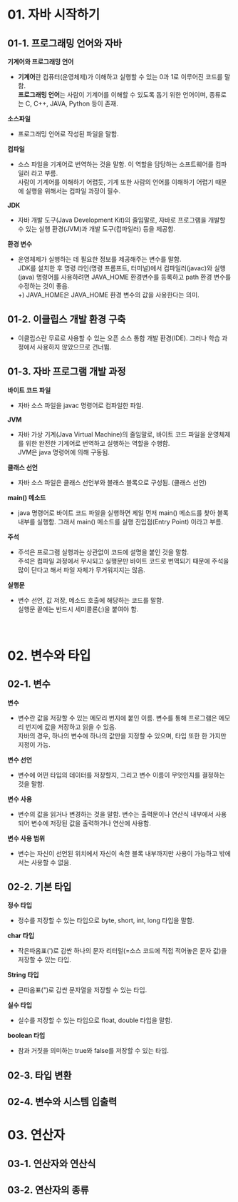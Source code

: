 # 01. 자바 시작하기

## 01-1. 프로그래밍 언어와 자바

**기계어와 프로그래밍 언어**
- **기계어**란 컴퓨터(운영체제)가 이해하고 실행할 수 있는 0과 1로 이루어진 코드를 말함.  
**프로그래밍 언어**는 사람이 기계어를 이해할 수 있도록 돕기 위한 언어이며, 종류로는 C, C++, JAVA, Python 등이 존재.

**소스파일**
- 프로그래밍 언어로 작성된 파일을 말함. 

**컴파일**
- 소스 파일을 기계어로 번역하는 것을 말함. 이 역할을 담당하는 소프트웨어를 컴파일러 라고 부름.  
사람이 기계어를 이해하기 어렵듯, 기계 또한 사람의 언어를 이해하기 어렵기 때문에 실행을 위해서는 컴파일 과정이 필수.

**JDK**
- 자바 개발 도구(Java Development Kit)의 줄임말로, 자바로 프로그램을 개발할 수 있는 실행 환경(JVM)과 개발 도구(컴파일러) 등을 제공함.

**환경 변수**
- 운영체제가 실행하는 데 필요한 정보를 제공해주는 변수를 말함.  
JDK를 설치한 후 명령 라인(명령 프롬프트, 터미널)에서 컴파일러(javac)와 실행(java) 명령어를 사용하려면 JAVA_HOME 환경변수를 등록하고 path 환경 변수를 수정하는 것이 좋음.  
+) JAVA_HOME은 JAVA_HOME 환경 변수의 값을 사용한다는 의미.

## 01-2. 이클립스 개발 환경 구축

- 이클립스란 무료로 사용할 수 있는 오픈 소스 통합 개발 환경(IDE). 그러나 학습 과정에서 사용하지 않았으므로 건너뜀.

## 01-3. 자바 프로그램 개발 과정

**바이트 코드 파일**
- 자바 소스 파일을 javac 명령어로 컴파일한 파일.

**JVM**
- 자바 가상 기계(Java Virtual Machine)의 줄임말로, 바이트 코드 파일을 운영체제를 위한 완전한 기계어로 번역하고 실행하는 역할을 수행함.  
JVM은 java 명령어에 의해 구동됨.

**클래스 선언**
- 자바 소스 파일은 클래스 선언부와 블래스 블록으로 구성됨. (클래스 선언)

**main() 메소드**
- java 명령어로 바이트 코드 파일을 실행하면 제일 먼저 main() 메소드를 찾아 블록 내부를 실행함. 그래서 main() 메소드를 실행 진입점(Entry Point) 이라고 부름.

**주석**
- 주석은 프로그램 실행과는 상관없이 코드에 설명을 붙인 것을 말함.  
주석은 컴파일 과정에서 무시되고 실행문만 바이트 코드로 번역되기 때문에 주석을 많이 단다고 해서 파일 자체가 무거워지지는 않음.

**실행문**
- 변수 선언, 값 저장, 메소드 호출에 해당하는 코드를 말함.  
실행문 끝에는 반드시 세미콜론(;)을 붙여야 함.
<br><br><br>

# 02. 변수와 타입

## 02-1. 변수

**변수**
- 변수란 값을 저장할 수 있는 메모리 번지에 붙인 이름. 변수를 통해 프로그램은 메모리 번지에 값을 저장하고 읽을 수 있음.  
자바의 경우, 하나의 변수에 하나의 값만을 지정할 수 있으며, 타입 또한 한 가지만 지정이 가능.

**변수 선언**
- 변수에 어떤 타입의 데이터를 저장할지, 그리고 변수 이름이 무엇인지를 결정하는 것을 말함.

**변수 사용**
- 변수의 값을 읽거나 변경하는 것을 말함. 변수는 출력문이나 연산식 내부에서 사용되어 변수에 저장된 값을 출력하거나 연산에 사용함.

**변수 사용 범위**
- 변수는 자신이 선언된 위치에서 자신이 속한 블록 내부까지만 사용이 가능하고 밖에서는 사용할 수 없음.

## 02-2. 기본 타입

**정수 타입**
- 정수를 저장할 수 있는 타입으로 byte, short, int, long 타입을 말함.

**char 타입**
- 작은따옴표(')로 감싼 하나의 문자 리터럴(=소스 코드에 직접 적어놓은 문자 값)을 저장할 수 있는 타입.

**String 타입**
- 큰따옴표(")로 감싼 문자열을 저장할 수 있는 타입.

**실수 타입**
- 실수를 저장할 수 있는 타입으로 float, double 타입을 말함.

**boolean 타입**
- 참과 거짓을 의미하는 true와 false를 저장할 수 있는 타입.

## 02-3. 타입 변환

## 02-4. 변수와 시스템 입출력

# 03. 연산자

## 03-1. 연산자와 연산식

## 03-2. 연산자의 종류

